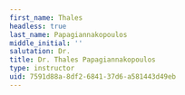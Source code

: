 ```yaml
---
first_name: Thales
headless: true
last_name: Papagiannakopoulos
middle_initial: ''
salutation: Dr.
title: Dr. Thales Papagiannakopoulos
type: instructor
uid: 7591d88a-8df2-6841-37d6-a581443d49eb
---
```

